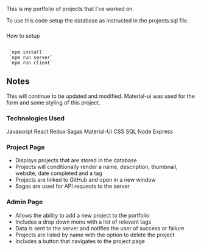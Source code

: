 This is my portfolio of projects that I've worked on.

To use this code setup the database as instructed in the projects.sql file.

###
How to setup
```

 `npm install`
 `npm run server`
 `npm run client`

```

## Notes
This will continue to be updated and modified.
Material-ui was used for the form and some styling of this project.


### Technologies Used
Javascript
React
Redux
Sagas
Material-Ui
CSS
SQL
Node
Express

### Project Page

- Displays projects that are stored in the database
- Projects will conditionally render a name, description, thumbnail, website, date completed and a tag
- Projects are linked to GitHub and open in a new window
- Sagas are used for API requests to the server

### Admin Page

- Allows the ability to add a new project to the portfolio
- Includes a drop down menu with a list of relevant tags
- Data is sent to the server and notifies the user of success or failure
- Projects are listed by name with the option to delete the project
- Includes a button that navigates to the project page
